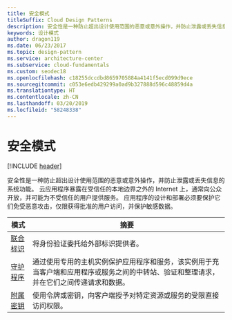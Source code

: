 ```yaml
---
title: 安全模式
titleSuffix: Cloud Design Patterns
description: 安全性是一种防止超出设计使用范围的恶意或意外操作，并防止泄露或丢失信息的系统功能。 云应用程序暴露在受信任的本地边界之外的 Internet 上，通常向公众开放，并可能为不受信任的用户提供服务。 应用程序的设计和部署必须要保护它们免受恶意攻击，仅限获得批准的用户访问，并保护敏感数据。
keywords: 设计模式
author: dragon119
ms.date: 06/23/2017
ms.topic: design-pattern
ms.service: architecture-center
ms.subservice: cloud-fundamentals
ms.custom: seodec18
ms.openlocfilehash: c18255dccdbd8659705884a4141f5ecd099d9ece
ms.sourcegitcommit: c053e6edb429299a0ad9b327888d596c48859d4a
ms.translationtype: HT
ms.contentlocale: zh-CN
ms.lasthandoff: 03/20/2019
ms.locfileid: "58248338"
---
```

# <a name="security-patterns"></a>安全模式

[!INCLUDE [header](../../_includes/header.md)]

安全性是一种防止超出设计使用范围的恶意或意外操作，并防止泄露或丢失信息的系统功能。 云应用程序暴露在受信任的本地边界之外的 Internet 上，通常向公众开放，并可能为不受信任的用户提供服务。 应用程序的设计和部署必须要保护它们免受恶意攻击，仅限获得批准的用户访问，并保护敏感数据。

|                    模式                     |                                                                                                         摘要                                                                                                         |
|------------------------------------------------|-------------------------------------------------------------------------------------------------------------------------------------------------------------------------------------------------------------------------|
| [联合标识](../federated-identity.md) |                                                                                将身份验证委托给外部标识提供者。                                                                                |
|         [守护程序](../gatekeeper.md)         | 通过使用专用的主机实例保护应用程序和服务，该实例用于充当客户端和应用程序或服务之间的中转站、验证和整理请求，并在它们之间传递请求和数据。 |
|          [附属密钥](../valet-key.md)          |                                                        使用令牌或密钥，向客户端授予对特定资源或服务的受限直接访问权限。                                                        |
